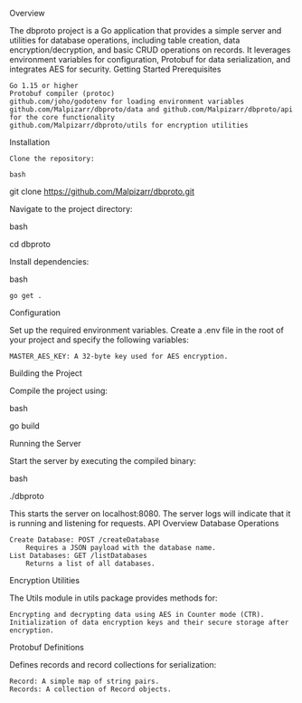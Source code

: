 Overview

The dbproto project is a Go application that provides a simple server and utilities for database operations, including table creation, data encryption/decryption, and basic CRUD operations on records. It leverages environment variables for configuration, Protobuf for data serialization, and integrates AES for security.
Getting Started
Prerequisites

    Go 1.15 or higher
    Protobuf compiler (protoc)
    github.com/joho/godotenv for loading environment variables
    github.com/Malpizarr/dbproto/data and github.com/Malpizarr/dbproto/api for the core functionality
    github.com/Malpizarr/dbproto/utils for encryption utilities

Installation

    Clone the repository:

    bash

git clone https://github.com/Malpizarr/dbproto.git

Navigate to the project directory:

bash

cd dbproto

Install dependencies:

bash

    go get .

Configuration

Set up the required environment variables. Create a .env file in the root of your project and specify the following variables:

    MASTER_AES_KEY: A 32-byte key used for AES encryption.

Building the Project

Compile the project using:

bash

go build

Running the Server

Start the server by executing the compiled binary:

bash

./dbproto

This starts the server on localhost:8080. The server logs will indicate that it is running and listening for requests.
API Overview
Database Operations

    Create Database: POST /createDatabase
        Requires a JSON payload with the database name.
    List Databases: GET /listDatabases
        Returns a list of all databases.

Encryption Utilities

The Utils module in utils package provides methods for:

    Encrypting and decrypting data using AES in Counter mode (CTR).
    Initialization of data encryption keys and their secure storage after encryption.

Protobuf Definitions

Defines records and record collections for serialization:

    Record: A simple map of string pairs.
    Records: A collection of Record objects.
